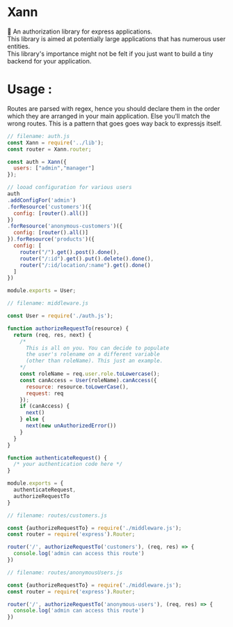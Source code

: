 # Xann
:cop: An authorization library for express applications. <br>
This library is aimed at potentially large applications that has numerous user entities. <br>
This library's importance might not be felt if you just want to build a tiny backend for your application.


# Usage :
Routes are parsed with regex, hence you should declare them in the order which they are arranged in your main application. Else you'll match the wrong routes. This is a pattern that goes goes way back to expressjs itself.

```javascript
// filename: auth.js 
const Xann = require('../lib');
const router = Xann.router;

const auth = Xann({
  users: ["admin","manager"]
});

// looad configuration for various users
auth
.addConfigFor('admin')
.forResource('customers')({
  config: [router().all()]
}) 
.forResource('anonymous-customers')({
  config: [router().all()]
}).forResource('products')({
  config: [
    router("/").get().post().done(),
    router("/:id").get().put().delete().done(),
    router("/:id/location/:name").get().done()
  ]
})

module.exports = User;
```

```javascript
// filename: middleware.js

const User = require('./auth.js');

function authorizeRequestTo(resource) {
  return (req, res, next) {
    /* 
      This is all on you. You can decide to populate 
      the user's rolename on a different variable
      (other than roleName). This just an example. 
    */
    const roleName = req.user.role.toLowercase();
    const canAccess = User(roleName).canAccess({
      resource: resource.toLowerCase(), 
      request: req
    });
    if (canAccess) {
      next()
    } else {
      next(new unAuthorizedError())
    }
  }
}

function authenticateRequest() {
  /* your authentication code here */
}

module.exports = {
  authenticateRequest,
  authorizeRequestTo
}

```

```javascript
// filename: routes/customers.js

const {authorizeRequestTo} = require('./middleware.js');
const router = require('express').Router;

router('/', authorizeRequestTo('customers'), (req, res) => {
  console.log('admin can access this route')
})
```

```javascript
// filename: routes/anonymousUsers.js

const {authorizeRequestTo} = require('./middleware.js');
const router = require('express').Router;

router('/', authorizeRequestTo('anonymous-users'), (req, res) => {
  console.log('admin can access this route')
})
```
